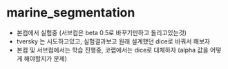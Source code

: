 # marine_segmentation
* 본컴에서 실험중 (서브컴은 beta 0.5로 바꾸기만하고 돌리고있는것)
* tversky 는 시도하고있고, 실험결과보고 원래 설계했던 dice로 바꿔서 해보자
* 본컴 및 서브컴에서는 학습 진행중, 코랩에서는 dice로 대체하자 (alpha 값을 어떻게 해야할지가 문제)
